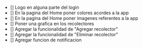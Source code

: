 - [] Logo en alguna parte del login
- [] En la pagina del Home poner colores acordes a la app
- [] En la pagina del Home poner imagenes referentes a la app
- [] Poner una grafica en los recolectores
- [] Agregar la funcionalidad de "Agregar recolector"
- [] Agregar la funcionalidad de "Eliminar recolector"
- [] Agregar funcion de notificacion
